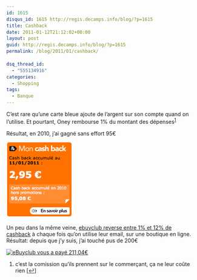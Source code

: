 ```yaml
---
id: 1615
disqus_id: 1615 http://regis.decamps.info/blog/?p=1615
title: Cashback
date: 2011-01-12T21:12:02+00:00
layout: post
guid: http://regis.decamps.info/blog/?p=1615
permalink: /blog/2011/01/cashback/

dsq_thread_id:
  - "555134916"
categories:
  - Shopping
tags:
  - Banque
---
```

C’est rare qu’une carte bleue ajoute de l’argent sur son compte quand on l’utilise. Et pourtant, Oney rembourse 1% du montant des dépenses<sup><a href="#footnote_0_1615" id="identifier_0_1615" class="footnote-link footnote-identifier-link" title="c’est la comission qu’ils prennent sur le commer&ccedil;ant, &ccedil;a ne leur co&ucirc;te rien">1</a></sup>

Résultat, en 2010, j’ai gagné sans effort 95€
  
<img src="/blog/wp-content/uploads/2011/01/Capture-d’écran-2011-01-12-à-21.00.17.png" alt="cashback accumulé en 2010: 95,08€" title="Cashback Oney 2010" width="175" height="200" class="alignnone size-full wp-image-1616" />

Un peu dans la même veine, [ebuyclub reverse entre 1% et 12% de cashback](http://www.ebuyclub.com/Accueil.jsp?parrain=decampsr) à chaque fois qu’on utilise leur email, sur une boutique en ligne. Résultat: depuis que j’y suis, j’ai touché pus de 200€
  
[<img src="/blog/wp-content/uploads/2011/01/Capture-d’écran-2011-01-12-à-21.09.54-350x60.png" alt="eBuyclub vous a payé 211,04€" title="Cashback ebuyclub" width="350" height="60" class="alignnone size-medium wp-image-1617" srcset="/blog/wp-content/uploads/2011/01/Capture-d’écran-2011-01-12-à-21.09.54-350x60.png 350w, /blog/wp-content/uploads/2011/01/Capture-d’écran-2011-01-12-à-21.09.54.png 466w" sizes="(max-width: 350px) 100vw, 350px" />](http://www.ebuyclub.com/Accueil.jsp?parrain=decampsr)

<ol class="footnotes">
  <li id="footnote_0_1615" class="footnote">
    c’est la comission qu’ils prennent sur le commerçant, ça ne leur coûte rien [<a href="#identifier_0_1615" class="footnote-link footnote-back-link">&#8617;</a>]
  </li>
</ol>
